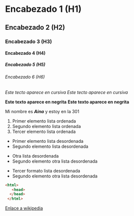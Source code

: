 # Encabezado 1 (H1)
## Encabezado 2 (H2)
### Encabezado 3 (H3)
#### Encabezado 4 (H4)
##### Encabezado 5 (H5)
###### Encabezado 6 (H6)

*Este tecto aparece en cursiva*
_Este tecto aparece en cursiva_

**Este texto aparece en negrita**
__Este texto aparece en negrita__

Mi nombre es __*Aina*__ y estoy en la 301

1. Primer elemento lista ordenada
2. Segundo elemento lista ordenada
3. Tercer elemento lista ordenada

* Primer elemento lista desordenada
* Segundo elemento lista desordenada

+ Otra lista desordenada
+ Segundo elemento otra lista desordenada

- Tercer formato lista desordenada
- Segundo elemento otra lista desordenada

```html
<html>
   <head>
  </head>
 </html>
 ```
 
 [Enlace a wikipedia](https://es.wikipedia.org/wiki/Wikipedia:Portada "Haciendo clic aqui vas a la wikipedia")
